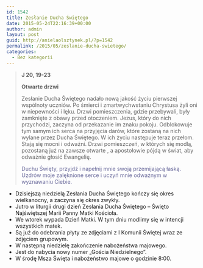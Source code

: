 ```yaml
---
id: 1542
title: Zesłanie Ducha Świętego
date: 2015-05-24T22:16:39+00:00
author: admin
layout: post
guid: http://anielaolsztynek.pl/?p=1542
permalink: /2015/05/zeslanie-ducha-swietego/
categories:
  - Bez kategorii
---
```

> **J 20, 19-23**
> 
> **Otwarte drzwi**
> 
> Zesłanie Ducha Świętego nadało nową jakość życiu pierwszej wspólnoty uczniów. Po śmierci i zmartwychwstaniu Chrystusa żyli oni w niepewności i lęku. Drzwi pomieszczenia, gdzie przebywali, były zamknięte z obawy przed otoczeniem. Jezus, który do nich przychodzi, zaczyna od przekazanie im znaku pokoju. Odblokowuje tym samym ich serca na przyjęcia darów, które zostaną na nich wylane przez Ducha Świętego. W ich życiu następuje teraz przełom. Stają się mocni i odważni. Drzwi pomieszczeń, w których się modlą, pozostaną już na zawsze otwarte , a apostołowie pójdą w świat, aby odważnie głosić Ewangelię.
> 
> <span style="color: #666699;">Duchu Święty, przyjdź i napełnij mnie swoją przemijającą łaską. Uzdrów moje zalęknione serce i uczyń mnie odważnym w wyznawaniu Ciebie.</span>

  * Dzisiejszą niedzielą Zesłania Ducha Świętego kończy się okres wielkanocny, a zaczyna się okres zwykły.
  * Jutro w liturgii drugi dzień Zesłania Ducha Świętego &#8211; Święto Najświętszej Marii Panny Matki Kościoła.
  * We wtorek wypada Dzień Matki. W tym dniu modlimy się w intencji wszystkich matek.
  * Są już do odebrania płyty ze zdjęciami z I Komunii Świętej wraz ze zdjęciem grupowym.
  * W następną niedzielę zakończenie nabożeństwa majowego.
  * Jest do nabycia nowy numer &#8222;Gościa Niedzielnego&#8221;.
  * W środę Msza Święta i nabożeństwo majowe o godzinie 8:00.